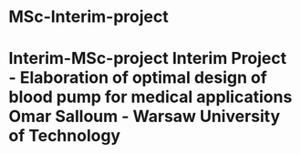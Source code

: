 # MSc-Interim-project
# Interim-MSc-project Interim Project - Elaboration of optimal design of blood pump for medical applications Omar Salloum - Warsaw University of Technology
